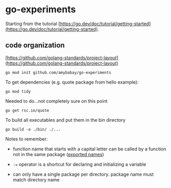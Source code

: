 # go-experiments

Starting from the tutorial
[https://go.dev/doc/tutorial/getting-started](https://go.dev/doc/tutorial/getting-started).


## code organization

[https://github.com/golang-standards/project-layout](https://github.com/golang-standards/project-layout)

```
go mod init github.com/amybabay/go-experiments
```

To get dependencies (e.g. quote package from hello example):
```
go mod tidy
```

Needed to do...not completely sure on this point
```
go get rsc.io/quote
```

To build all executables and put them in the bin directory
```
go build -o ./bin/ ./...
```

Notes to remember:
- function name that starts with a capital letter can be called by a function
  not in the same package ([exported names](https://go.dev/tour/basics/3))

- ``:=`` operator is a shortcut for declaring and initializing a variable

- can only have a single package per directory. package name must match directory name
